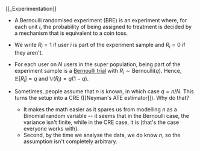 [[_Experimentation]]

- A Bernoulli randomised experiment (BRE) is an experiment where, for each unit $i$, the probability of being assigned to treatment is decided by a mechanism that is equivalent to a coin toss.

- We write $R_i = 1$ if user $i$ is part of the experiment sample and $R_i = 0$ if they aren't.

- For each user on $N$ users in the super population, being part of the experiment sample is a [Bernoulli trial](https://en.wikipedia.org/wiki/Bernoulli_trial) with $R_i \sim \text{Bernoulli}(q)$. Hence, $\mathbb{E}[{R_i}] = q$ and $\mathbb{V}({R_i}) = q(1-q)$.

- Sometimes, people assume that $n$ is known, in which case $q = n/N$. This turns the setup into a CRE ([[Neyman's ATE estimator]]). Why do that?
	- It makes the math easier as it spares us from modelling $n$ as a Binomial random variable -- it seems that in the Bernoulli case, the variance isn't finite, while in the CRE case, it is (that's the case everyone works with).
	- Second, by the time we analyse the data, we do know $n$, so the assumption isn't completely arbitrary.
